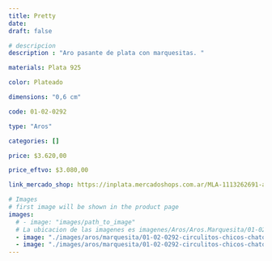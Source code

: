 ```yaml
---
title: Pretty
date: 
draft: false

# descripcion
description : "Aro pasante de plata con marquesitas. "

materials: Plata 925

color: Plateado

dimensions: "0,6 cm"

code: 01-02-0292

type: "Aros"

categories: []

price: $3.620,00

price_eftvo: $3.080,00

link_mercado_shop: https://inplata.mercadoshops.com.ar/MLA-1113262691-aros-de-plata-y-marquesitas---pretty-_JM

# Images
# first image will be shown in the product page
images:
  # - image: "images/path_to_image"
  # La ubicacion de las imagenes es imagenes/Aros/Aros.Marquesita/01-02-0292-pretty
  - image: "./images/aros/marquesita/01-02-0292-circulitos-chicos-chatos_a.jpeg"
  - image: "./images/aros/marquesita/01-02-0292-circulitos-chicos-chatos_b.jpeg"
---
```

